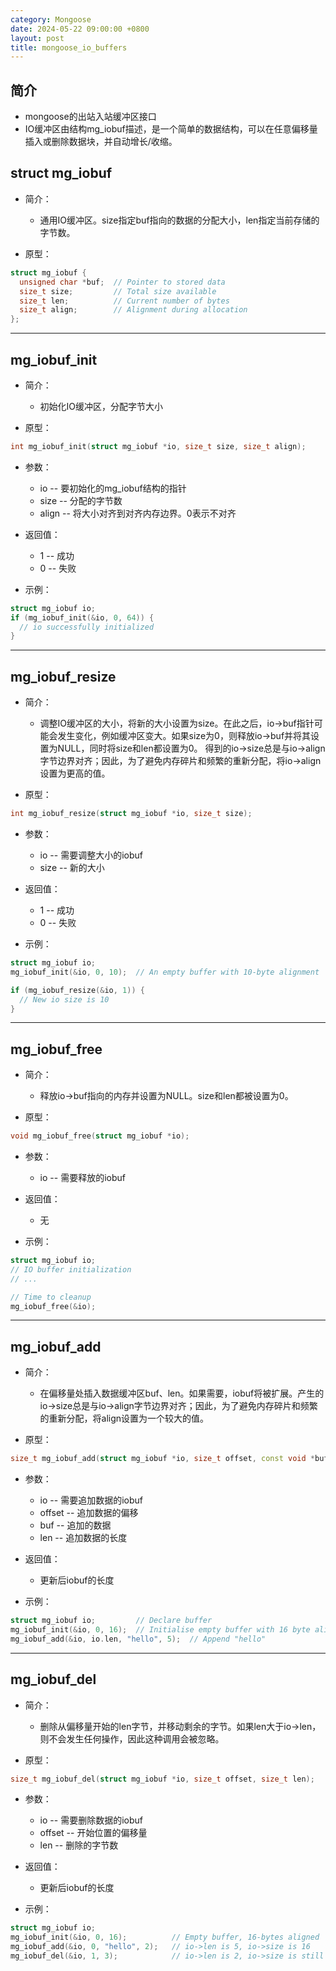 ```yaml
---
category: Mongoose
date: 2024-05-22 09:00:00 +0800
layout: post
title: mongoose_io_buffers
---
```

## 简介

+ mongoose的出站入站缓冲区接口
+ IO缓冲区由结构mg_iobuf描述，是一个简单的数据结构，可以在任意偏移量插入或删除数据块，并自动增长/收缩。

## struct mg_iobuf 

+ 简介：
  + 通用IO缓冲区。size指定buf指向的数据的分配大小，len指定当前存储的字节数。

+ 原型：
```cpp
struct mg_iobuf {
  unsigned char *buf;  // Pointer to stored data
  size_t size;         // Total size available
  size_t len;          // Current number of bytes
  size_t align;        // Alignment during allocation
};
```

---

## mg_iobuf_init

+ 简介：
  + 初始化IO缓冲区，分配字节大小

+ 原型：
```cpp
int mg_iobuf_init(struct mg_iobuf *io, size_t size, size_t align);
```

+ 参数：
  + io    -- 要初始化的mg_iobuf结构的指针
  + size  -- 分配的字节数
  + align -- 将大小对齐到对齐内存边界。0表示不对齐

+ 返回值：
  + 1 -- 成功
  + 0 -- 失败

+ 示例：
```cpp
struct mg_iobuf io;
if (mg_iobuf_init(&io, 0, 64)) {
  // io successfully initialized
}
```

---

## mg_iobuf_resize 

+ 简介：
  + 调整IO缓冲区的大小，将新的大小设置为size。在此之后，io->buf指针可能会发生变化，例如缓冲区变大。如果size为0，则释放io->buf并将其设置为NULL，同时将size和len都设置为0。 得到的io->size总是与io->align字节边界对齐；因此，为了避免内存碎片和频繁的重新分配，将io->align设置为更高的值。

+ 原型：
```cpp
int mg_iobuf_resize(struct mg_iobuf *io, size_t size);
```

+ 参数：
  + io   -- 需要调整大小的iobuf
  + size -- 新的大小

+ 返回值：
  + 1 -- 成功
  + 0 -- 失败

+ 示例：
```cpp
struct mg_iobuf io;
mg_iobuf_init(&io, 0, 10);  // An empty buffer with 10-byte alignment

if (mg_iobuf_resize(&io, 1)) {
  // New io size is 10
}
```

---

## mg_iobuf_free

+ 简介：
  + 释放io->buf指向的内存并设置为NULL。size和len都被设置为0。

+ 原型：
```cpp
void mg_iobuf_free(struct mg_iobuf *io);
```

+ 参数：
  + io -- 需要释放的iobuf

+ 返回值：
  + 无

+ 示例：
```cpp
struct mg_iobuf io;
// IO buffer initialization
// ...

// Time to cleanup
mg_iobuf_free(&io);
```

---

## mg_iobuf_add 

+ 简介：
  + 在偏移量处插入数据缓冲区buf、len。如果需要，iobuf将被扩展。产生的io->size总是与io->align字节边界对齐；因此，为了避免内存碎片和频繁的重新分配，将align设置为一个较大的值。

+ 原型：
```cpp
size_t mg_iobuf_add(struct mg_iobuf *io, size_t offset, const void *buf, size_t len);
```

+ 参数：
  + io     -- 需要追加数据的iobuf
  + offset -- 追加数据的偏移
  + buf    -- 追加的数据
  + len    -- 追加数据的长度

+ 返回值：
  + 更新后iobuf的长度

+ 示例：
```cpp
struct mg_iobuf io;         // Declare buffer
mg_iobuf_init(&io, 0, 16);  // Initialise empty buffer with 16 byte alignment
mg_iobuf_add(&io, io.len, "hello", 5);  // Append "hello"
```

---

## mg_iobuf_del 

+ 简介：
  + 删除从偏移量开始的len字节，并移动剩余的字节。如果len大于io->len，则不会发生任何操作，因此这种调用会被忽略。

+ 原型：
```cpp
size_t mg_iobuf_del(struct mg_iobuf *io, size_t offset, size_t len);
```

+ 参数：
  + io -- 需要删除数据的iobuf
  + offset -- 开始位置的偏移量
  + len -- 删除的字节数

+ 返回值：
  + 更新后iobuf的长度

+ 示例：
```cpp
struct mg_iobuf io;
mg_iobuf_init(&io, 0, 16);          // Empty buffer, 16-bytes aligned
mg_iobuf_add(&io, 0, "hello", 2);   // io->len is 5, io->size is 16
mg_iobuf_del(&io, 1, 3);            // io->len is 2, io->size is still 16
```